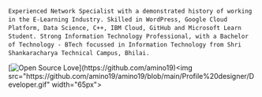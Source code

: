 `Experienced Network Specialist with a demonstrated history of working in the E-Learning Industry. Skilled in WordPress, Google Cloud Platform, Data Science, C++, IBM Cloud, GitHub and Microsoft Learn Student. Strong Information Technology Professional, with a Bachelor of Technology - BTech focussed in Information Technology from Shri Shankaracharya Technical Campus, Bhilai. `

[![Open Source Love](https://badges.frapsoft.com/os/v2/open-source.svg?:heart:)](https://github.com/amino19)<img src="https://github.com/amino19/amino19/blob/main/Profile%20designer/Developer.gif" width="65px">

